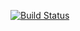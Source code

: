 [![Build Status](https://travis-ci.org/edoreld/ready.svg?branch=master)](https://travis-ci.org/edoreld/ready)
